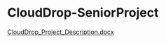 # CloudDrop-SeniorProject
[CloudDrop_Project_Description.docx](https://github.com/user-attachments/files/18466450/CloudDrop_Project_Description.docx)

